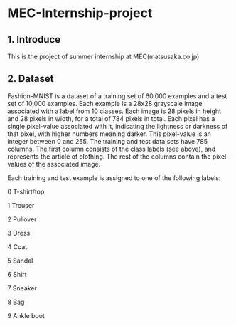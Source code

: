 # MEC-Internship-project
## 1. Introduce
This is the project of summer internship at MEC(matsusaka.co.jp)
## 2. Dataset
Fashion-MNIST is a dataset of a training set of 60,000 examples and a test set of 10,000 examples. Each example is a 28x28 grayscale image, associated with a label from 10 classes. 
Each image is 28 pixels in height and 28 pixels in width, for a total of 784 pixels in total. Each pixel has a single pixel-value associated with it, indicating the lightness or darkness of that pixel, with higher numbers meaning darker. This pixel-value is an integer between 0 and 255. The training and test data sets have 785 columns. The first column consists of the class labels (see above), and represents the article of clothing. The rest of the columns contain the pixel-values of the associated image.

Each training and test example is assigned to one of the following labels:


0 T-shirt/top

1 Trouser

2 Pullover

3 Dress

4 Coat

5 Sandal

6 Shirt

7 Sneaker

8 Bag

9 Ankle boot
